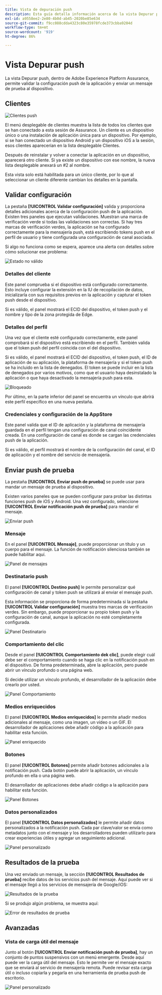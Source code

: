 ```yaml
---
title: Vista de depuración push
description: Esta guía detalla información acerca de la vista Depurar push en Adobe Experience Platform Assurance.
exl-id: a9558ee2-2e80-4b0d-ab45-2020be85e634
source-git-commit: f9cc088cdda4323c80e35978fcde373cbba9204d
workflow-type: tm+mt
source-wordcount: '919'
ht-degree: 86%

---
```


# Vista Depurar push

La vista Depurar push, dentro de Adobe Experience Platform Assurance, permite validar la configuración push de la aplicación y enviar un mensaje de prueba al dispositivo.

## Clientes 

![Clientes push](./images/push-debug-view/clients.png)

El menú desplegable de clientes muestra la lista de todos los clientes que se han conectado a esta sesión de Assurance. Un cliente es un dispositivo único o una instalación de aplicación única para un dispositivo. Por ejemplo, si se han conectado un dispositivo Android y un dispositivo iOS a la sesión, esos clientes aparecerían en la lista desplegable Clientes.

Después de reinstalar y volver a conectar la aplicación en un dispositivo, aparecerá otro cliente. Si ya existe un dispositivo con ese nombre, la nueva lista desplegable anexará un #2 al nombre.

Esta vista solo está habilitada para un único cliente, por lo que al seleccionar un cliente diferente cambian los detalles en la pantalla.

## Validar configuración

La pestaña **[!UICONTROL Validar configuración]** valida y proporciona detalles adicionales acerca de la configuración push de la aplicación. Existen tres paneles que ejecutan validaciones. Muestran una marca de verificación verde si todas las validaciones son correctas. Si hay tres marcas de verificación verdes, la aplicación se ha configurado correctamente para la mensajería push, está escribiendo tokens push en el perfil de usuario y tiene configurada una configuración de canal asociada.

Si algo no funciona como se espera, aparece una alerta con detalles sobre cómo solucionar ese problema:

![Estado no válido](./images/push-debug-view/invalid-state.png)

### Detalles del cliente

Este panel comprueba si el dispositivo está configurado correctamente. Esto incluye configurar la extensión en la IU de recopilación de datos, inicializarla con sus requisitos previos en la aplicación y capturar el token push desde el dispositivo.

Si es válido, el panel mostrará el ECID del dispositivo, el token push y el nombre y tipo de la zona protegida de Edge.

### Detalles del perfil

Una vez que el cliente esté configurado correctamente, este panel comprobará si el dispositivo está escribiendo en el perfil. También valida que el token push del perfil coincida con el del dispositivo.

Si es válido, el panel mostrará el ECID del dispositivo, el token push, el ID de aplicación de su aplicación, la plataforma de mensajería y si el token push se ha incluido en la lista de denegados. El token se puede incluir en la lista de denegados por varios motivos, como que el usuario haya desinstalado la aplicación o que haya desactivado la mensajería push para esta.

![Bloqueado](./images/push-debug-view/deny-list-blocked.png)

Por último, en la parte inferior del panel se encuentra un vínculo que abrirá este perfil específico en una nueva pestaña.

### Credenciales y configuración de la AppStore

Este panel valida que el ID de aplicación y la plataforma de mensajería guardada en el perfil tengan una configuración de canal coincidente creada. En una configuración de canal es donde se cargan las credenciales push de la aplicación.

Si es válido, el perfil mostrará el nombre de la configuración del canal, el ID de aplicación y el nombre del servicio de mensajería.

## Enviar push de prueba

La pestaña **[!UICONTROL Enviar push de prueba]** se puede usar para mandar un mensaje de prueba al dispositivo.

Existen varios paneles que se pueden configurar para probar las distintas funciones push de iOS y Android. Una vez configurado, seleccione **[!UICONTROL Enviar notificación push de prueba]** para mandar el mensaje.

![Enviar push](./images/push-debug-view/send.png)

### Mensaje

En el panel **[!UICONTROL Mensaje]**, puede proporcionar un título y un cuerpo para el mensaje. La función de notificación silenciosa también se puede habilitar aquí.

![Panel de mensajes](./images/push-debug-view/message-pane.png)

### Destinatario push

El panel **[!UICONTROL Destino push]** le permite personalizar qué configuración de canal y token push se utilizará al enviar el mensaje push.

Esta información se proporciona de forma predeterminada si la pestaña **[!UICONTROL Validar configuración]** muestra tres marcas de verificación verdes. Sin embargo, puede proporcionar su propio token push y la configuración de canal, aunque la aplicación no esté completamente configurada.

![Panel Destinatario](./images/push-debug-view/target-pane.png)

### Comportamiento del clic

Desde el panel **[!UICONTROL Comportamiento dek clic]**, puede elegir cuál debe ser el comportamiento cuando se haga clic en la notificación push en el dispositivo. De forma predeterminada, abre la aplicación, pero puede abrir un vínculo profundo o una página web.

Si decide utilizar un vínculo profundo, el desarrollador de la aplicación debe crearlo por usted.

![Panel Comportamiento](./images/push-debug-view/click-behavior.png)

### Medios enriquecidos

El panel **[!UICONTROL Medios enriquecidos]** le permite añadir medios adicionales al mensaje, como una imagen, un vídeo o un GIF. El desarrollador de aplicaciones debe añadir código a la aplicación para habilitar esta función.

![Panel enriquecido](./images/push-debug-view/rich-pane.png)

### Botones

El panel **[!UICONTROL Botones]** permite añadir botones adicionales a la notificación push. Cada botón puede abrir la aplicación, un vínculo profundo en ella o una página web.

El desarrollador de aplicaciones debe añadir código a la aplicación para habilitar esta función.

![Panel Botones](./images/push-debug-view/buttons-pane.png)

### Datos personalizados

El panel **[!UICONTROL Datos personalizados]** le permite añadir datos personalizados a la notificación push. Cada par clave/valor se envía como metadatos junto con el mensaje y los desarrolladores pueden utilizarlo para crear experiencias útiles y agregar un seguimiento adicional.

![Panel personalizado](./images/push-debug-view/custom-pane.png)

## Resultados de la prueba

Una vez enviado un mensaje, la sección **[!UICONTROL Resultados de prueba]** recibe datos de los servicios push del mensaje. Aquí puede ver si el mensaje llegó a los servicios de mensajería de Google/iOS:

![Resultados de la prueba](./images/push-debug-view/test-results.png)

Si se produjo algún problema, se muestra aquí:

![Error de resultados de prueba](./images/push-debug-view/test-error.png)

## Avanzadas

### Vista de carga útil del mensaje

Junto al botón **[!UICONTROL Enviar notificación push de prueba]**, hay un conjunto de puntos suspensivos con un menú emergente. Desde aquí puede ver la carga útil del mensaje. Esto le permite ver el mensaje exacto que se enviará al servicio de mensajería remota. Puede revisar esta carga útil o incluso copiarla y pegarla en una herramienta de prueba push de escritorio.

![Panel personalizado](./images/push-debug-view/message-payload.png)
